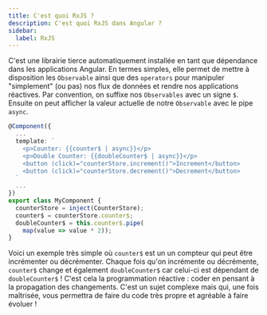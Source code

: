 ```yaml
---
title: C'est quoi RxJS ?
description: C'est quoi RxJS dans Angular ?
sidebar:
  label: RxJS
---
```



C'est une librairie tierce automatiquement installée en tant que dépendance dans les applications Angular.
En termes simples, elle permet de mettre à disposition les `Observable` ainsi que des `operators` pour manipuler "simplement" (ou pas) nos flux de données et rendre nos applications réactives. Par convention, on suffixe nos `Observables` avec un signe `$`. Ensuite on peut afficher la valeur actuelle de notre `Observable` avec le pipe `async`.

```typescript
@Component({
  ...
  template: `
    <p>Counter: {{counter$ | async}}</p>
    <p>Double Counter: {{doubleCounter$ | async}}</p>
    <button (click)="counterStore.increment()">Increment</button>
    <button (click)="counterStore.decrement()">Decrement</button>
  `
  ...
})
export class MyComponent {
  counterStore = inject(CounterStore);
  counter$ = counterStore.counter$;
  doubleCounter$ = this.counter$.pipe(
    map(value => value * 2));
}
``` 

Voici un exemple très simple où `counter$` est un un compteur qui peut être incrémenter ou décrémenter.  Chaque fois qu'on incrémente ou décrémente, `counter$` change et également `doubleCounter$` car celui-ci est dépendant de `doubleCounter$` ! C'est cela la programmation réactive : coder en pensant à la propagation des changements.
C'est un sujet complexe mais qui, une fois maîtrisée, vous permettra de faire du code très propre et agréable à faire évoluer !